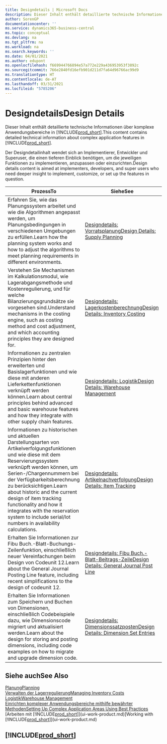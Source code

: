 ```yaml
---
title: Designdetails | Microsoft Docs
description: Dieser Inhalt enthält detaillierte technische Informationen über komplexe Anwendungsbereiche in  Business Central.
author: SorenGP
documentationcenter: ''
ms.service: dynamics365-business-central
ms.topic: conceptual
ms.devlang: na
ms.tgt_pltfrm: na
ms.workload: na
ms.search.keywords: ''
ms.date: 04/01/2021
ms.author: edupont
ms.openlocfilehash: f669944766894e57a772e229a436953953f3892c
ms.sourcegitcommit: 766e2840fd16efb901d211d7fa64d96766ac99d9
ms.translationtype: HT
ms.contentlocale: de-AT
ms.lasthandoff: 03/31/2021
ms.locfileid: "5785206"
---
```

# <a name="design-details"></a><span data-ttu-id="c3103-103">Designdetails</span><span class="sxs-lookup"><span data-stu-id="c3103-103">Design Details</span></span>
<span data-ttu-id="c3103-104">Dieser Inhalt enthält detaillierte technische Informationen über komplexe Anwendungsbereiche in [!INCLUDE[prod_short](includes/prod_short.md)].</span><span class="sxs-lookup"><span data-stu-id="c3103-104">This content contains detailed technical information about complex application features in [!INCLUDE[prod_short](includes/prod_short.md)].</span></span>  

 <span data-ttu-id="c3103-105">Der Designdetailinhalt wendet sich an Implementierer, Entwickler und Superuser, die einen tieferen Einblick benötigen, um die jeweiligen Funktionen zu implementieren, anzupassen oder einzurichten.</span><span class="sxs-lookup"><span data-stu-id="c3103-105">Design details content is aimed at implementers, developers, and super users who need deeper insight to implement, customize, or set up the features in question.</span></span>  

|<span data-ttu-id="c3103-106">**Prozess**</span><span class="sxs-lookup"><span data-stu-id="c3103-106">**To**</span></span>|<span data-ttu-id="c3103-107">**Siehe**</span><span class="sxs-lookup"><span data-stu-id="c3103-107">**See**</span></span>|  
|------------|-------------|  
|<span data-ttu-id="c3103-108">Erfahren Sie, wie das Planungssystem arbeitet und wie die Algorithmen angepasst werden, um Planungsbedingungen in verschiedenen Umgebungen zu erfüllen.</span><span class="sxs-lookup"><span data-stu-id="c3103-108">Learn how the planning system works and how to adjust the algorithms to meet planning requirements in different environments.</span></span>|[<span data-ttu-id="c3103-109">Designdetails: Vorratsplanung</span><span class="sxs-lookup"><span data-stu-id="c3103-109">Design Details: Supply Planning</span></span>](design-details-supply-planning.md)|  
|<span data-ttu-id="c3103-110">Verstehen Sie Mechanismen im Kalkulationsmodul, wie Lagerabgangsmethode und Kostenregulierung, und für welche Bilanzierungsgrundsätze sie vorgesehen sind.</span><span class="sxs-lookup"><span data-stu-id="c3103-110">Understand mechanisms in the costing engine, such as costing method and cost adjustment, and which accounting principles they are designed for.</span></span>|[<span data-ttu-id="c3103-111">Designdetails: Lagerkostenberechnung</span><span class="sxs-lookup"><span data-stu-id="c3103-111">Design Details: Inventory Costing</span></span>](design-details-inventory-costing.md)|  
|<span data-ttu-id="c3103-112">Informationen zu zentralen Prinzipien hinter den erweiterten und Basislagerfunktionen und wie diese mit anderen Lieferkettenfunktionen verknüpft werden können.</span><span class="sxs-lookup"><span data-stu-id="c3103-112">Learn about central principles behind advanced and basic warehouse features and how they integrate with other supply chain features.</span></span>|[<span data-ttu-id="c3103-113">Designdetails: Logistik</span><span class="sxs-lookup"><span data-stu-id="c3103-113">Design Details: Warehouse Management</span></span>](design-details-warehouse-management.md)|  
|<span data-ttu-id="c3103-114">Informationen zu historischen und aktuellen Darstellungsarten von Artikelverfolgungsfunktionen und wie diese mit dem Reservierungssystem verknüpft werden können, um Serien-/Chargennummern bei der Verfügbarkeitsberechnung zu berücksichtigen.</span><span class="sxs-lookup"><span data-stu-id="c3103-114">Learn about historic and the current design of item tracking functionality and how it integrates with the reservation system to include serial/lot numbers in availability calculations.</span></span>|[<span data-ttu-id="c3103-115">Designdetails: Artikelnachverfolgung</span><span class="sxs-lookup"><span data-stu-id="c3103-115">Design Details: Item Tracking</span></span>](design-details-item-tracking.md)|  
|<span data-ttu-id="c3103-116">Erhalten Sie Informationen zur Fibu Buch.-Blatt-Buchungs-Zeilenfunktion, einschließlich neuer Vereinfachungen beim Design von Codeunit 12.</span><span class="sxs-lookup"><span data-stu-id="c3103-116">Learn about the General Journal Posting Line feature, including recent simplifications to the design of codeunit 12.</span></span>|[<span data-ttu-id="c3103-117">Designdetails: Fibu Buch.-Blatt-Beitrags-Zeile</span><span class="sxs-lookup"><span data-stu-id="c3103-117">Design Details: General Journal Post Line</span></span>](design-details-general-journal-post-line.md)|
|<span data-ttu-id="c3103-118">Erhalten Sie Informationen zum Speichern und Buchen von Dimensionen, einschließlich Codebeispiele dazu, wie Dimensionscode migriert und aktualisiert werden.</span><span class="sxs-lookup"><span data-stu-id="c3103-118">Learn about the design for storing and posting dimensions, including code examples on how to migrate and upgrade dimension code.</span></span>|[<span data-ttu-id="c3103-119">Designdetails: Dimensionssatzposten</span><span class="sxs-lookup"><span data-stu-id="c3103-119">Design Details: Dimension Set Entries</span></span>](design-details-dimension-set-entries-overview.md)|

## <a name="see-also"></a><span data-ttu-id="c3103-120">Siehe auch</span><span class="sxs-lookup"><span data-stu-id="c3103-120">See Also</span></span>

[<span data-ttu-id="c3103-121">Planung</span><span class="sxs-lookup"><span data-stu-id="c3103-121">Planning</span></span>](production-planning.md)  
[<span data-ttu-id="c3103-122">Verwalten der Lagerregulierung</span><span class="sxs-lookup"><span data-stu-id="c3103-122">Managing Inventory Costs</span></span>](finance-manage-inventory-costs.md)  
[<span data-ttu-id="c3103-123">Logistik</span><span class="sxs-lookup"><span data-stu-id="c3103-123">Warehouse Management</span></span>](warehouse-manage-warehouse.md)  
[<span data-ttu-id="c3103-124">Einrichten komplexer Anwendungsbereiche mithilfe bewährter Methoden</span><span class="sxs-lookup"><span data-stu-id="c3103-124">Setting Up Complex Application Areas Using Best Practices</span></span>](set-up-complex-application-areas-using-best-practices.md)  
<span data-ttu-id="c3103-125">[Arbeiten mit [!INCLUDE[prod_short](includes/prod_short.md)]](ui-work-product.md)</span><span class="sxs-lookup"><span data-stu-id="c3103-125">[Working with [!INCLUDE[prod_short](includes/prod_short.md)]](ui-work-product.md)</span></span>  

## [!INCLUDE[prod_short](includes/free_trial_md.md)]  
